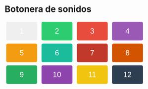 
<html>
<head>
 
  <title>Botonera de sonidos</title>
  <style>
    /* CSS styles for buttons */
    .numbered-button {
      font-size: 24px; /* set the font size */
      width: 100px; /* set the width */
      height: 60px; /* set the height */
      margin: 5px; /* add margin between buttons */
      color: #fff; /* set the text color */
      border: none; /* remove button borders */
      border-radius: 5px; /* add border radius for rounded edges */
    }

    /* Custom background colors for each button */
    #button1 {
      background-color: #3498db; /* set the background color */
    }

    #button2 {
      background-color: #2ecc71; /* set the background color */
    }

    #button3 {
      background-color: #e74c3c; /* set the background color */
    }

    #button4 {
      background-color: #9b59b6; /* set the background color */
    }

    #button5 {
      background-color: #f39c12; /* set the background color */
    }

    #button6 {
      background-color: #1abc9c; /* set the background color */
    }

    /* Custom background colors for the additional buttons */
    #button7 {
      background-color: #c0392b; /* set the background color */
    }

    #button8 {
      background-color: #d35400; /* set the background color */
    }

    #button9 {
      background-color: #27ae60; /* set the background color */
    }

    #button10 {
      background-color: #8e44ad; /* set the background color */
    }

    #button11 {
      background-color: #f1c40f; /* set the background color */
    }

    #button12 {
      background-color: #2c3e50; /* set the background color */
    }
  </style>
  <script>
    // JavaScript code to play sounds when buttons are clicked
    function playSound(soundFile) {
      var audio = new Audio(soundFile);
      audio.play();
    }
  </script>
</head>
<body>
  <h1>Botonera de sonidos</h1>
  <button id="button1" class="numbered-button" onclick="playSound('Sharp Noise Sound Effect.mp3')">1</button>
  <button id="button2" class="numbered-button" onclick="playSound('Sharp woosh sound effect.mp3')">2</button>
  <button id="button3" class="numbered-button" onclick="playSound('Sweet Bird Sound Effect.mp3')">3</button>
  <button id="button4" class="numbered-button" onclick="playSound('Tree Falling Sound Effect.mp3')">4</button>
  <button id="button5" class="numbered-button" onclick="playSound('Apple crunch sound effect.mp3')">5</button>
  <button id="button6" class="numbered-button" onclick="playSound('Acoustic Guitar A Minor Chord Sound Effect.mp3')">6</button>
  <button id="button7" class="numbered-button" onclick="playSound('Acoustic Guitar G Major Chord Sound Effect.mp3')">7</button>
  <button id="button8" class="numbered-button" onclick="playSound('Human EatingCrunch  Sound Effect HD.mp3')">8</button>
  <button id="button9" class="numbered-button" onclick="playSound('Bubble Sound Effect.mp3')">9</button>
  <button id="button10" class="numbered-button" onclick="playSound('GooeySlime  Sound Effect.mp3')">10</button>
  <button id="button11" class="numbered-button" onclick="playSound('Woodpecker  Sound Effect.mp3')">11</button>
  <button id="button12" class="numbered-button" onclick="playSound('Leaves  branches sound effect.mp3')">12</button>

</body>
</html>
